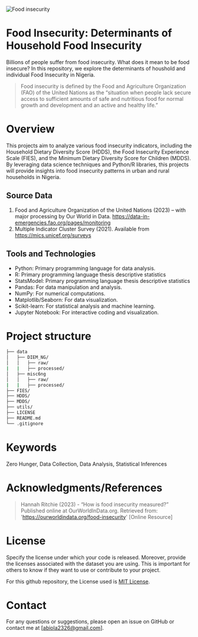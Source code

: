 ![Food insecurity](data/food_insecurity.jpg)
# Food Insecurity: Determinants of Household Food Insecurity

Billions of people suffer from food insecurity. What does it mean to be food insecure? In this repository, we explore the determinants of houshold and individual Food Insecurity in Nigeria.

> Food insecurity is defined by the Food and Agriculture Organization (FAO) of the United Nations as the “situation when people lack secure access to sufficient amounts of safe and nutritious food for normal growth and development and an active and healthy life.”


# Overview

This projects aim to analyze various food insecurity indicators, including the Household Dietary Diversity Score (HDDS), the Food Insecurity Experience Scale (FIES), and the Minimum Dietary Diversity Score for Children (MDDS). By leveraging data science techniques and Python/R libraries, this projects will provide insights into food insecurity patterns in urban and rural households in Nigeria.


## Source Data

1. Food and Agriculture Organization of the United Nations (2023) – with major processing by Our World in Data. https://data-in-emergencies.fao.org/pages/monitoring
2. Multiple Indicator Cluster Survey (2021). Available from https://mics.unicef.org/surveys


## Tools and Technologies
* Python: Primary programming language for data analysis.
* R: Primary programming language thesis descriptive statistics
* StatsModel: Primary programming language thesis descriptive statistics
* Pandas: For data manipulation and analysis.
* NumPy: For numerical computations.
* Matplotlib/Seaborn: For data visualization.
* Scikit-learn: For statistical analysis and machine learning.
* Jupyter Notebook: For interactive coding and visualization.


# Project structure


```bash
├── data
│   ├── DIEM_NG/
│   │   ├── raw/
|   |   ├── processed/
│   ├── misc6ng
│   │   ├── raw/
|   |   ├── processed/
├── FIES/
├── HDDS/
├── MDDS/
├── utils/
├── LICENSE
├── README.md
└── .gitignore
```


# Keywords
Zero Hunger, Data Collection, Data Analysis, Statistical Inferences

# Acknowledgments/References
> Hannah Ritchie (2023) - “How is food insecurity measured?” Published online at OurWorldInData.org. Retrieved from: 'https://ourworldindata.org/food-insecurity' [Online Resource]

# License
Specify the license under which your code is released. Moreover, provide the licenses associated with the dataset you are using. This is important for others to know if they want to use or contribute to your project. 

For this github repository, the License used is [MIT License](https://opensource.org/license/mit/).

# Contact
For any questions or suggestions, please open an issue on GitHub or contact me at [abiola2326@gmail.com].